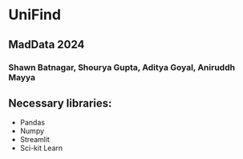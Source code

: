 # UniFind
## MadData 2024
### Shawn Batnagar, Shourya Gupta, Aditya Goyal, Aniruddh Mayya

## Necessary libraries:
- Pandas
- Numpy
- Streamlit
- Sci-kit Learn

